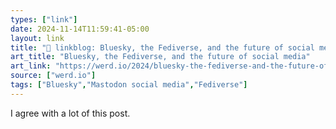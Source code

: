 ```yaml
---
types: ["link"]
date: 2024-11-14T11:59:41-05:00
layout: link
title: "🔗 linkblog: Bluesky, the Fediverse, and the future of social media'"
art_title: "Bluesky, the Fediverse, and the future of social media"
art_link: "https://werd.io/2024/bluesky-the-fediverse-and-the-future-of-social-media"
source: ["werd.io"]
tags: ["Bluesky","Mastodon social media","Fediverse"]
---
```

I agree with a lot of this post.
